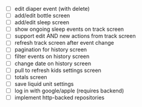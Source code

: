 - [ ] edit diaper event (with delete)
- [ ] add/edit bottle screen
- [ ] add/edit sleep screen
- [ ] show ongoing sleep events on track screen
- [ ] support edit AND new actions from track screen
- [ ] refresh track screen after event change
- [ ] pagination for history screen
- [ ] filter events on history screen
- [ ] change date on history screen
- [ ] pull to refresh kids settings screen
- [ ] totals screen
- [ ] save liquid unit settings
- [ ] log in with google/apple (requires backend)
- [ ] implement http-backed repositories
